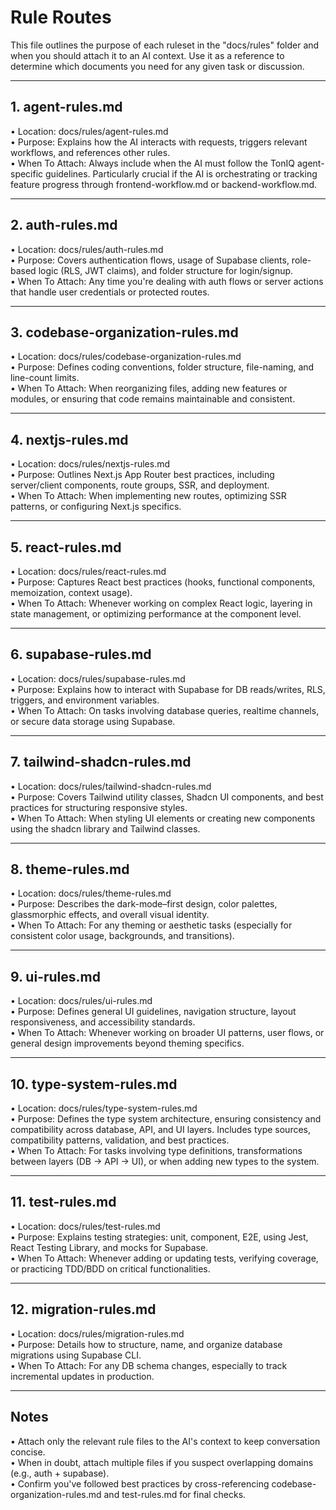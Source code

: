 # Rule Routes

This file outlines the purpose of each ruleset in the "docs/rules" folder and when you should attach it to an AI context. Use it as a reference to determine which documents you need for any given task or discussion.

---

## 1. agent-rules.md

• Location: docs/rules/agent-rules.md  
• Purpose: Explains how the AI interacts with requests, triggers relevant workflows, and references other rules.  
• When To Attach: Always include when the AI must follow the TonIQ agent-specific guidelines. Particularly crucial if the AI is orchestrating or tracking feature progress through frontend-workflow.md or backend-workflow.md.

---

## 2. auth-rules.md

• Location: docs/rules/auth-rules.md  
• Purpose: Covers authentication flows, usage of Supabase clients, role-based logic (RLS, JWT claims), and folder structure for login/signup.  
• When To Attach: Any time you're dealing with auth flows or server actions that handle user credentials or protected routes.

---

## 3. codebase-organization-rules.md

• Location: docs/rules/codebase-organization-rules.md  
• Purpose: Defines coding conventions, folder structure, file-naming, and line-count limits.  
• When To Attach: When reorganizing files, adding new features or modules, or ensuring that code remains maintainable and consistent.

---

## 4. nextjs-rules.md

• Location: docs/rules/nextjs-rules.md  
• Purpose: Outlines Next.js App Router best practices, including server/client components, route groups, SSR, and deployment.  
• When To Attach: When implementing new routes, optimizing SSR patterns, or configuring Next.js specifics.

---

## 5. react-rules.md

• Location: docs/rules/react-rules.md  
• Purpose: Captures React best practices (hooks, functional components, memoization, context usage).  
• When To Attach: Whenever working on complex React logic, layering in state management, or optimizing performance at the component level.

---

## 6. supabase-rules.md

• Location: docs/rules/supabase-rules.md  
• Purpose: Explains how to interact with Supabase for DB reads/writes, RLS, triggers, and environment variables.  
• When To Attach: On tasks involving database queries, realtime channels, or secure data storage using Supabase.

---

## 7. tailwind-shadcn-rules.md

• Location: docs/rules/tailwind-shadcn-rules.md  
• Purpose: Covers Tailwind utility classes, Shadcn UI components, and best practices for structuring responsive styles.  
• When To Attach: When styling UI elements or creating new components using the shadcn library and Tailwind classes.

---

## 8. theme-rules.md

• Location: docs/rules/theme-rules.md  
• Purpose: Describes the dark-mode–first design, color palettes, glassmorphic effects, and overall visual identity.  
• When To Attach: For any theming or aesthetic tasks (especially for consistent color usage, backgrounds, and transitions).

---

## 9. ui-rules.md

• Location: docs/rules/ui-rules.md  
• Purpose: Defines general UI guidelines, navigation structure, layout responsiveness, and accessibility standards.  
• When To Attach: Whenever working on broader UI patterns, user flows, or general design improvements beyond theming specifics.

---

## 10. type-system-rules.md

• Location: docs/rules/type-system-rules.md  
• Purpose: Defines the type system architecture, ensuring consistency and compatibility across database, API, and UI layers. Includes type sources, compatibility patterns, validation, and best practices.  
• When To Attach: For tasks involving type definitions, transformations between layers (DB → API → UI), or when adding new types to the system.

---

## 11. test-rules.md

• Location: docs/rules/test-rules.md  
• Purpose: Explains testing strategies: unit, component, E2E, using Jest, React Testing Library, and mocks for Supabase.  
• When To Attach: Whenever adding or updating tests, verifying coverage, or practicing TDD/BDD on critical functionalities.

---

## 12. migration-rules.md

• Location: docs/rules/migration-rules.md  
• Purpose: Details how to structure, name, and organize database migrations using Supabase CLI.  
• When To Attach: For any DB schema changes, especially to track incremental updates in production.

---

## Notes

• Attach only the relevant rule files to the AI's context to keep conversation concise.  
• When in doubt, attach multiple files if you suspect overlapping domains (e.g., auth + supabase).  
• Confirm you've followed best practices by cross-referencing codebase-organization-rules.md and test-rules.md for final checks.
